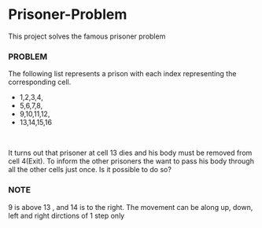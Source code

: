 # Prisoner-Problem
This project solves the famous prisoner problem
### PROBLEM
The following list represents a prison with each index representing the corresponding cell.
<ul><li>1,2,3,4,</li>
<li>5,6,7,8,</li>
<li>9,10,11,12,</li>
<li>13,14,15,16</li></ul><br>

It turns out that prisoner at cell 13 dies and his body must be removed from cell 4(Exit). To inform the other prisoners
the want to pass his body through all the other cells just once.
Is it possible to do so?
<h3>NOTE</h3>9 is above 13 , and 14 is to the right. The movement can be along up, down, left and right dirctions of 1 step only


